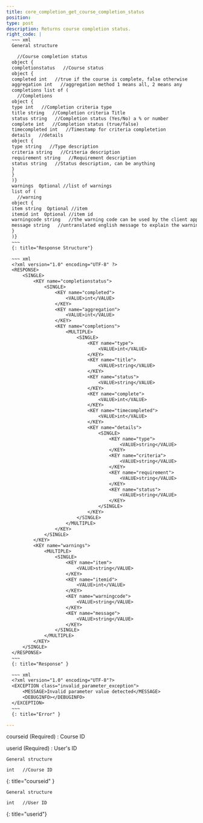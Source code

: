 ```yaml
---
title: core_completion_get_course_completion_status
position:
type: post
description: Returns course completion status.
right_code: |
  ~~~ xml
  General structure

    //Course completion status
  object {
  completionstatus   //Course status
  object {
  completed int   //true if the course is complete, false otherwise
  aggregation int   //aggregation method 1 means all, 2 means any
  completions list of ( 
    //Completions
  object {
  type int   //Completion criteria type
  title string   //Completion criteria Title
  status string   //Completion status (Yes/No) a % or number
  complete int   //Completion status (true/false)
  timecompleted int   //Timestamp for criteria completetion
  details   //details
  object {
  type string   //Type description
  criteria string   //Criteria description
  requirement string   //Requirement description
  status string   //Status description, can be anything
  } 
  } 
  )} 
  warnings  Optional //list of warnings
  list of ( 
    //warning
  object {
  item string  Optional //item
  itemid int  Optional //item id
  warningcode string   //the warning code can be used by the client app to implement specific behaviour
  message string   //untranslated english message to explain the warning
  } 
  )} 
  ~~~
  {: title="Response Structure"}

  ~~~ xml
  <?xml version="1.0" encoding="UTF-8" ?>
  <RESPONSE>
      <SINGLE>
          <KEY name="completionstatus">
              <SINGLE>
                  <KEY name="completed">
                      <VALUE>int</VALUE>
                  </KEY>
                  <KEY name="aggregation">
                      <VALUE>int</VALUE>
                  </KEY>
                  <KEY name="completions">
                      <MULTIPLE>
                          <SINGLE>
                              <KEY name="type">
                                  <VALUE>int</VALUE>
                              </KEY>
                              <KEY name="title">
                                  <VALUE>string</VALUE>
                              </KEY>
                              <KEY name="status">
                                  <VALUE>string</VALUE>
                              </KEY>
                              <KEY name="complete">
                                  <VALUE>int</VALUE>
                              </KEY>
                              <KEY name="timecompleted">
                                  <VALUE>int</VALUE>
                              </KEY>
                              <KEY name="details">
                                  <SINGLE>
                                      <KEY name="type">
                                          <VALUE>string</VALUE>
                                      </KEY>
                                      <KEY name="criteria">
                                          <VALUE>string</VALUE>
                                      </KEY>
                                      <KEY name="requirement">
                                          <VALUE>string</VALUE>
                                      </KEY>
                                      <KEY name="status">
                                          <VALUE>string</VALUE>
                                      </KEY>
                                  </SINGLE>
                              </KEY>
                          </SINGLE>
                      </MULTIPLE>
                  </KEY>
              </SINGLE>
          </KEY>
          <KEY name="warnings">
              <MULTIPLE>
                  <SINGLE>
                      <KEY name="item">
                          <VALUE>string</VALUE>
                      </KEY>
                      <KEY name="itemid">
                          <VALUE>int</VALUE>
                      </KEY>
                      <KEY name="warningcode">
                          <VALUE>string</VALUE>
                      </KEY>
                      <KEY name="message">
                          <VALUE>string</VALUE>
                      </KEY>
                  </SINGLE>
              </MULTIPLE>
          </KEY>
      </SINGLE>
  </RESPONSE>
  ~~~
  {: title="Response" }

  ~~~ xml
  <?xml version="1.0" encoding="UTF-8"?>
  <EXCEPTION class="invalid_parameter_exception">
      <MESSAGE>Invalid parameter value detected</MESSAGE>
      <DEBUGINFO></DEBUGINFO>
  </EXCEPTION>
  ~~~
  {: title="Error" }

---
```

courseid (Required)
: Course ID

userid (Required)
: User's ID

~~~
General structure

int   //Course ID
~~~
{: title="courseid" }

~~~
General structure

int   //User ID
~~~
{: title="userid"}
